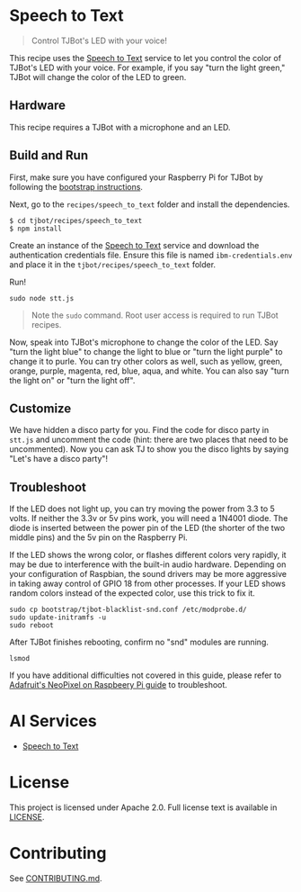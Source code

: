 # Speech to Text
> Control TJBot's LED with your voice!

This recipe uses the [Speech to Text](https://www.ibm.com/watson/services/speech-to-text/) service to let you control the color of TJBot's LED with your voice. For example, if you say "turn the light green," TJBot will change the color of the LED to green.

## Hardware
This recipe requires a TJBot with a microphone and an LED.

## Build and Run
First, make sure you have configured your Raspberry Pi for TJBot by following the [bootstrap instructions](https://github.com/ibmtjbot/tjbot/tree/master/bootstrap).

Next, go to the `recipes/speech_to_text` folder and install the dependencies.

    $ cd tjbot/recipes/speech_to_text
    $ npm install

Create an instance of the [Speech to Text](https://www.ibm.com/watson/services/speech-to-text/) service and download the authentication credentials file. Ensure this file is named `ibm-credentials.env` and place it in the `tjbot/recipes/speech_to_text` folder.

Run!

    sudo node stt.js

> Note the `sudo` command. Root user access is required to run TJBot recipes.

Now, speak into TJBot's microphone to change the color of the LED. Say "turn the light blue" to change the light to blue or "turn the light purple" to change it to purle. You can try other colors as well, such as yellow, green, orange, purple, magenta, red, blue, aqua, and white. You can also say "turn the light on" or "turn the light off".

## Customize
We have hidden a disco party for you. Find the code for disco party in `stt.js` and uncomment the code (hint: there are two places that need to be uncommented). Now you can ask TJ to show you the disco lights by saying "Let's have a disco party"!

## Troubleshoot
If the LED does not light up, you can try moving the power from 3.3 to 5 volts. If neither the 3.3v or 5v pins work, you will need a 1N4001 diode. The diode is inserted between the power pin of the LED (the shorter of the two middle pins) and the 5v pin on the Raspberry Pi.

If the LED shows the wrong color, or flashes different colors very rapidly, it may be due to interference with the built-in audio hardware. Depending on your configuration of Raspbian, the sound drivers may be more aggressive in taking away control of GPIO 18 from other processes. If your LED shows random colors instead of the expected color, use this trick to fix it.

    sudo cp bootstrap/tjbot-blacklist-snd.conf /etc/modprobe.d/
    sudo update-initramfs -u
    sudo reboot

After TJBot finishes rebooting, confirm no "snd" modules are running.

    lsmod

If you have additional difficulties not covered in this guide, please refer to [Adafruit's NeoPixel on Raspbeery Pi guide](https://learn.adafruit.com/neopixels-on-raspberry-pi/overview) to troubleshoot.

# AI Services
- [Speech to Text](https://www.ibm.com/watson/services/speech-to-text/)

# License
This project is licensed under Apache 2.0. Full license text is available in [LICENSE](../../LICENSE).

# Contributing
See [CONTRIBUTING.md](../../CONTRIBUTING.md).
